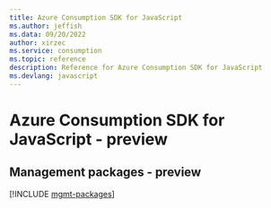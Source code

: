 ```yaml
---
title: Azure Consumption SDK for JavaScript
ms.author: jeffish
ms.data: 09/20/2022
author: xirzec
ms.service: consumption
ms.topic: reference
description: Reference for Azure Consumption SDK for JavaScript
ms.devlang: javascript
---
```

# Azure Consumption SDK for JavaScript - preview

## Management packages - preview
[!INCLUDE [mgmt-packages](consumption-mgmt-index.md)]